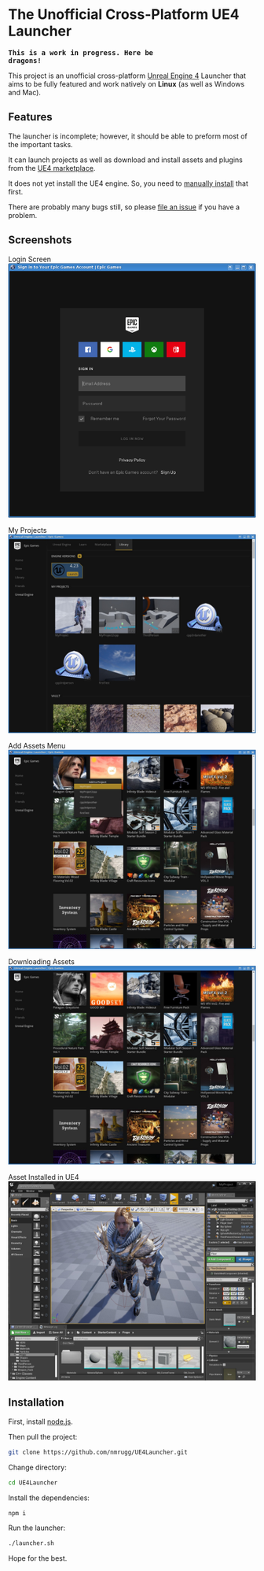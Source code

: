 <h1>The Unofficial Cross-Platform UE4 Launcher</h1>

<strong><pre>This is a work in progress. Here be dragons!</pre></strong>

This project is an unofficial cross-platform <a href="https://www.unrealengine.com/">Unreal Engine 4</a> Launcher that aims to be fully featured and work natively on <strong>Linux</strong> (as well as Windows and Mac).

<h2>Features</h2>

The launcher is incomplete; however, it should be able to preform most of the important tasks.

It can launch projects as well as download and install assets and plugins from the <a href="https://www.unrealengine.com/marketplace/en-US/store">UE4 marketplace</a>.

It does not yet install the UE4 engine. So, you need to <a href=https://docs.unrealengine.com/en-US/GettingStarted/Installation>manually install</a> that first.

There are probably many bugs still, so please <a href="https://github.com/nmrugg/UE4Launcher/issues/new">file an issue</a> if you have a problem.

<h2>Screenshots</h2>

Login Screen
![Alt Login Screen](docs/images/0-login.png)

My Projects
![Alt My Projects](docs/images/1-my-projects.jpg)

Add Assets Menu
![Alt Add Assets Menu](docs/images/2-asset-menu.jpg)

Downloading Assets
![Alt Downloading Assets](docs/images/3-downloading-asset.jpg)

Asset Installed in UE4
![Alt Asset Installed](docs/images/4-in-ue4.jpg)

<h2>Installation</h2>

First, install <a href=https://nodejs.org/en/download/>node.js</a>.

Then pull the project:
```bash
git clone https://github.com/nmrugg/UE4Launcher.git
```

Change directory:
```bash
cd UE4Launcher
```

Install the dependencies:
```bash
npm i
```

Run the launcher:
```bash
./launcher.sh
```

Hope for the best.

